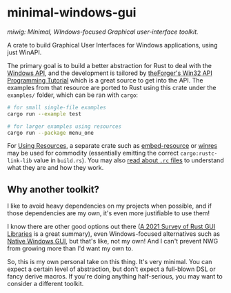 # minimal-windows-gui

*miwig: MInimal, WIndows-focused Graphical user-interface toolkit.*

A crate to build Graphical User Interfaces for Windows applications, using just WinAPI.

The primary goal is to build a better abstraction for Rust to deal with the [Windows API][winapi],
and the development is tailored by [theForger's Win32 API Programming Tutorial][winapi-tut] which
is a great source to get into the API. The examples from that resource are ported to Rust using
this crate under the `examples/` folder, which can be ran with `cargo`:

```sh
# for small single-file examples
cargo run --example test

# for larger examples using resources
cargo run --package menu_one
```

For [Using Resources][using-res], a separate crate such as [embed-resource] or [winres] may be
used for commodity (essentially emitting the correct `cargo:rustc-link-lib` value in `build.rs`).
You may also [read about `.rc` files][about-rc] to understand what they are and how they work.

## Why another toolkit?

I like to avoid heavy dependencies on my projects when possible, and if those dependencies are
my own, it's even more justifiable to use them!

I know there are other good options out there ([A 2021 Survey of Rust GUI Libraries][other-ui]
is a great summary), even Windows-focused alternatives such as [Native Windows GUI][nwg], but
that's like, not my own! And I can't prevent NWG from growing more than I'd want my own to.

So, this is my own personal take on this thing. It's very minimal. You can expect a certain
level of abstraction, but don't expect a full-blown DSL or fancy derive macros. If you're doing
anything half-serious, you may want to consider a different toolkit.

[winapi]: https://docs.microsoft.com/en-us/windows/win32/apiindex/windows-api-list
[winapi-tut]: http://winprog.org/tutorial/
[using-res]: http://winprog.org/tutorial/resources.html
[embed-resource]: https://crates.io/crates/embed_resource
[winres]: https://crates.io/crates/winres
[about-rc]: https://docs.microsoft.com/en-us/windows/win32/menurc/resource-compiler
[other-ui]: https://www.boringcactus.com/2021/10/24/2021-survey-of-rust-gui-libraries.html#native-windows-gui
[nwg]: https://gabdube.github.io/native-windows-gui/
